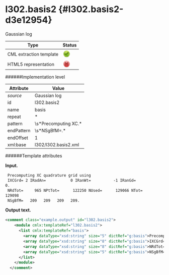 # l302.basis2 {#l302.basis2-d3e12954}

Gaussian log


| Type                                                                                                                                                | Status                                                                                                                                              |
|----|----|
| CML extraction template                                                                                                                             | ![](/imgs/Total.png)                                                                                                                                |
| HTML5 representation                                                                                                                                | ![](/imgs/None.png)                                                                                                                                 |

######Implementation level

| Attribute                                                                                                                                           | Value                                                                                                                                               |
|----|----|
| *source*                                                                                                                                            | Gaussian log                                                                                                                                        |
| id                                                                                                                                                  | l302.basis2                                                                                                                                         |
| name                                                                                                                                                | basis                                                                                                                                               |
| repeat                                                                                                                                              | \*                                                                                                                                                  |
| pattern                                                                                                                                             | \\s\*Precomputing XC.\*                                                                                                                             |
| endPattern                                                                                                                                          | \\s\*NSgBfM=.\*                                                                                                                                     |
| endOffset                                                                                                                                           | 1                                                                                                                                                   |
| xml:base                                                                                                                                            | l302/l302.basis2.xml                                                                                                                                |

######Template attributes

**Input.**

     Precomputing XC quadrature grid using
     IXCGrd= 2 IRadAn=           0 IRanWt=          -1 IRanGd=           0.
     NRdTot=     965 NPtTot=      122250 NUsed=      129066 NTot=      129098
     NSgBfM=   209   209   209   209.
      

**Output text.**

```xml
<comment class="example.output" id="l302.basis2">
    <module cmlx:templateRef="l302.basis2">
      <list cmlx:templateRef="basis">
        <array dataType="xsd:string" size="5" dictRef="g:basis">Precomputing XC quadrature grid using</array>
        <array dataType="xsd:string" size="8" dictRef="g:basis">IXCGrd= 2 IRadAn= 0 IRanWt= -1 IRanGd= 0.</array>
        <array dataType="xsd:string" size="8" dictRef="g:basis">NRdTot= 965 NPtTot= 122250 NUsed= 129066 NTot= 129098</array>
        <array dataType="xsd:string" size="5" dictRef="g:basis">NSgBfM= 209 209 209 209.</array>
      </list>
    </module>
  </comment>
```
